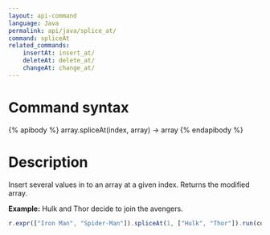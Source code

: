```yaml
---
layout: api-command
language: Java
permalink: api/java/splice_at/
command: spliceAt
related_commands:
    insertAt: insert_at/
    deleteAt: delete_at/
    changeAt: change_at/
---
```


# Command syntax #

{% apibody %}
array.spliceAt(index, array) &rarr; array
{% endapibody %}

# Description #

Insert several values in to an array at a given index. Returns the modified array.

__Example:__ Hulk and Thor decide to join the avengers.

```js
r.expr(["Iron Man", "Spider-Man"]).spliceAt(1, ["Hulk", "Thor"]).run(conn)
```

